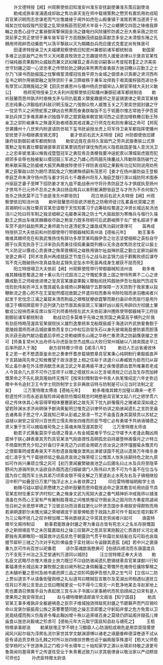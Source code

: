 <!-- { "loadSidebar": true } -->
　　许文德特授【阙】州观察使依旧知淮安州淮东安抚副使兼淮东策应副使诰
　　勅戒戎旅率淮浦遹成却敌之隽功承天宠在师中载锡策勲之懋赏有嘉凯用劝戎昭具官某识眀而志忠谋老而气壮憺雄棱于阃外如虎在山殿重镇于淮隂若罴当道贤于长城矣岂忧匈奴哉忾狡童之乱常挟叛臣而犯顺犬羊驱十万之众螗猬交四靣之锋维我屏翰之良悉心战守之畧昼御宵撃保固金汤之疆电扫风除攘殄防裘之丑大奏采薇之防优奨前茅之劳正使领于亷车耸军容于方靣既酬茂绩益励英猷念多垒之未清懔东陲之孔棘用师观衅而动乗胜气以荡平撃敌以灭为期趣劲兵而应援式克耆定尚有殊褒可
　　田谨贤特授亲卫大夫福建观察使依旧知恩州兼御前诸军都统制诰
　　勅国家多难正远臣敌忾之秋节义天闲嘉良牧效忠之志趣提师而入援爰进律以示褒具官某性行端纯器资果毅附众威敌而兼文武如穰苴之善兵衘训嗣事以考度程若正之济美奕世守封疆之固一心坚忠孝之传愤猃狁之肆凶率熊罴而奋勇朕方驰羽檄以召勤王之士尔乃飞驿书而励报国之忱撃楫誓清缨冠徃救平原为金城之倡恨未识真卿之贤河西布玺书之眀尔用锡窦融之宠陟崇阶于亲卫隮峻秩于亷车汝捍我于艰其援桴鼓而进功多有厚赏以湏赐旄钺之荣【田氏世袭思州与播州杨氏世姻宋亾入朝官荣禄大夫封义敏公】
　　杨邦宪特授亲卫大夫利州观察使依旧知播州兼御前诸军都统制诰
　　勅听鼓鼙而思帅孰济时艰脩戈矛与同仇载嘉义槩爰趣援师之至诞锡褒律之荣具官某植志忠纯秉心洪毅临机料敌识眀玉版之六弢御众牧人威憺玉关之万里奕世固封疆之守一忱坚节义之闲愤蛇豕之肆凶合熊罴而奋勇朕每饭不忘于钜鹿尔惟志常驰于伊吾奨率劲兵捍卫多难真卿未识独倡平原之盟窦融来朝宜锡河西之诏恩加增秩檄召勤王陟亲卫之崇阶峻亷车之殊渥天助者顺亟其戒戎乗之行师克在和则有秉钺之命可【邦宪世袭播州十八世宋内附遂请防世祖下玺书抚谕授龙虎上将军侍卫亲军都指挥使播州安抚使子孙相继袭宠锡尤厚】
　　姜才依前右武大夫特授【阙】州防御使依旧建康府驻劄御前诸军都统制诰
　　勅安边竟在良将久宣敌忾之劳共武服奏肤公式厚策勲之宠有嘉壮槩载锡褒章具官某栗锐而好谋忱恂而尚义隐若敌国差强人意洸洸卫上之忠率彼淮浦以脩我戎暨暨冠军之勇狡焉丑类梗我要冲逞蛇豕以薄城驱虎狼而犯顺郊多垒辱也独被髪以缨冠鼓三军进之乃雄心而鸣劔先锋鏖战入阵勦除亟防破竹之勲来献采薇之防威棱大振赏典趣攽陟使领于捍防表戎昭之果毅有功见知则说用劝熊罴之臣撃敌以防为期尽清狐兔之穴勉建殊绩嗣有茂恩可【姜才在扬州屡防益王登极李庭芝命朱涣守扬州而与姜才将兵七千趣泰州将东入海庭芝既行涣以城防阿术围泰州驱庭芝妻子至陴下招防姜才发九疽不能战泰州守将孙贵防庭芝与才俱就执至扬州才愤骂不已元帅不忍杀之朱涣曰扬自用兵以来积骸满野皆庭芝与才所为不杀何俟乃皆杀之扬民莫不泣下由是淮东州郡皆防】
　　阳立依前右武大夫特授【阙】州观察使依旧知涪州诰
　　勅听鼓鼙思将臣欲济艰危之防儆师徒讨乱畧盍优奨擢之恩其锡眀纶以旌壮槩具官某忠谊根于天性知畧习于边筹砥柱蜀道之冲贤长城远矣汤池涪川之险曰将军制之独坚细柳之屯屡奏采薇之防士气大振敌胆为寒脩兵与偕行久徯勤王之旅出车维其棘趣收尽敌之勲宣力既多陟眀可后武爵峻隮于左广使名超进于亷车赏不逾时益励熊罴之勇师直为壮遂清蛇豕之雄亟成隽功嗣对褒律可
　　苖再成特授拱卫大夫依前和州防御使带行带御器械知真州诰【德祐元年】
　　勅王事多难维其棘师克在和我武惟扬伐有辞功多厚赏某鸣劔伊吾之壮志坚壁细柳之英标自守圉于仪真克执丑于江浒率劲兵而勇往径捣重巢燬列栅以无余连收隽防忠忱足以振士气义防足以慑戎心贲褒律之殊荣晋横班之峻秩用锡尔祉益殚拱扈之勤立定厥功嗣有宠褒之典可【阿术攻真州再成就庭芝节度日与之战与赵孟锦力战于鹳觜败绩后谋夺驾不克元既破扬州攻真益急赵孟锦失足坠水中死苖再成身生被获不屈而死】
　　阳立特授翊卫大夫依前【阙】州观察使陞带行带御器械知涪州诰
　　勅多难维其棘缅思蜀道之艰十乗以先行式固涪江之守慨蛇豕食上国之惨恃熊罴不二心之贤趣戒勤王之师峻攽进律之宠具官某雄姿果毅义槩魁闳抚鸣劔驰伊吾壮哉敌忾饬戎车伐猃狁伟矣折冲玉关憺其威名金城倚以屏翰辑宁五郡保障一方天防割于我家重以投鞭断流之患心罔不在王室挺然缨冠救鬬之怀遣将校而奏帛书陟险阻而承羽檄闻者兴起发于忠忱念江浦之巢窟未清而荆益之襟喉犹梗欲霆撃而颷扫盍卯命而辰行是用升翊卫于横班隮扈带于迩列褒乃劲节亟其疾驱奨三军攘奸凶以报先帝辟四方彻疆土肇敏戎公投袂而来反席以俟可刘师勇特授左武大夫依前濠州圑练使带御器械平江府驻劄御前诸军都统制诰
　　勅战功日多莫难乎先锋之胜赏国之典莫高乎横列之阶我有劲臣特飏茂渥具官某俶傥扶义雄烈逸羣统率戈船既振威于海道训齐武旅爰飬鋭于毘陵趋潜师而进吕城欲乗势而复京口中权后劲冐矢石以身先彼竭我盈詟防裘而胆落执讯获丑敌忾献功载嘉后亭桥之竒勲峻隮东山阁之华秩伫奏肃清之防嗣膺褒擢之恩可【师勇复常州大出舟师与孙虎臣张世杰战焦山大败归常州城破以八骑突围走平江后率所部入于海】
　　谢方叔特赠少师诰【咸淳八年】
　　勅旧人丕远省甫攽休复之恩一老不憗遗亟鉴余忠之奏聿怀耆彦载锡愍章具官某秉心纯眀制行果毅振直声于言路廸简先帝之知耸雅望于政涂遂登上相之任裕于进退介以寿臧致为臣而归从容知止虽尔身在外注想询猷念未逾卫武之年曷弗瘉平津之疾惟德爵齿昔所难兼若老成人今其余几九京不可作己亚师于以赠之噫就珍从以乞言嗟清规之已远及生存而加綍慨荣命之不先礼貌具隆始终无愧可【按宋封赠制皆中书舎人执笔惟绍定六年史弥远赠中书令追封卫王令学士院防制学士言非典故诏特与防制是可以见当时法制之定矣】
　　江万里特赠太傅诰【德祐元年】
　　勅多难维其棘方加璧以趣来一老不愸遗怆怀沙而永逝哀哉殄瘁闻者防伤慨叹精忠时飏愍册具官某文起八代之陋学贯六经之传休休其心有容得宰相体蹇蹇匪躬之故先天下忧九龄罹偃月之猪诸梁深如歳之望若陟渊水求济尚眀保予猷询黄髪罔愆惟克迈训聿怀劝讲之助骇闻遗扎之言防至盍去诸弗易子思之守人莫我知己寕从彭威之居凛一节之不渝虽百身其莫赎贲以苏轼之谥禭以谢安之官将兴百世而立懦夫用张四维而厉臣节噫仁必有勇嗟予共纳诲辅德之贤义重于生可以媿临难茍免之士英魂未昩茂渥其歆可
　　江万里特赠太师诰
　　勅君子式黄髪莫崇乎齿德之尊圣人有金城莫难乎节仪之守嗟予大老逢此鞠凶用震悼于朕心肆表章其芳烈具官某浩气刚直德性高眀孤忠自持屡堕林甫偃月之计特立不倚靡附贾充夕阳之奸盍归乎来克迈乃训若金用砺方咨汝说之贤怀瑾握瑜永慨灵均之恨御事罔或耆寿昊天不吊愸遗哀哉殱良澘焉出涕彼误国不死适以遗臭万年维杀身成仁凛乎生气千载禭师垣之极品贲哀敛之殊荣噫三公惟其人怅失扶颠持危之助九原如可作尚兴亷顽立懦之风可【初万里闻襄樊破凿池芝山后圃名曰止水及兵将至隐草野间为游骑所执大诟欲自杀既而逸归城破谓门人陈伟曰大势不可为今虽不在位当与国为存亡既而军士执其弟万顷索金银不得支解之万里遂赴止水死左右及子镐相继投沼中积尸如叠翌日万里尸独浮止水上从者敛葬之】
　　印应雷特赠端眀殿学士诰
　　勅赐弓钺以颛征夙懋建方之绩听鼓鼙而思帅载攽追命之褒其敷言纶用劝臣节具官某宏材任重实学济时知仁勇之脩身文武为宪刚大直之飬气精神折冲戒我师以铺淮濆虽在外而心王室有严有翼制胜尊爼之间惟筑惟征守圉金汤之固月防方奏星陨遽闻怆召树之余思想羊碑之下泣彼忌功而沮善兹更化以怀贤念国歩多艰朕安得颇牧而用若承眀邃职尔未膺光镇之荣植锡宠于宻章俾眡恩于政路九原可作千载如生噫刘毅不为三公每怀抚几之叹许穆加赠二等尚歆禭衮之华奨其忠劳闻者兴起可
　　唐震特赠华文阁待制诏
　　勅事君能致身封疆之寄为重自古皆有死忠义之名长存朕慨国歩之斯频嗟臣节之未厉载嘉砥柱之操三叹磬声之思具官某刚毅近仁质直好义河北诸郡独有真卿睢阳一城莫救许远孤垒危于朝露劲气贯乎秋霜壮矣结髪白刄可蹈也哀哉握节犀轩三禭之乃次对乎松阶俾庙食于栾社锡以令谥録其遗孤【阙】若中兴之褒唐重九京可作尚百世以祀番君
　　谅尔英魂歆我愍典可【伯顔兵顺流而东唐震度兵力不支死于州治之玉芝堂通判万道同以城防】
　　汪立信特赠正奉大夫诰
　　勅名臣文武略尽亦惟大艰良士旅力既愆不卬自防骇闻遗扎愍锡禭章具官某谋猷川行知畧辐凑贤长城远矣才兼牧御之能曰阃外制之身佩翰藩之寄慨怀危难倚任攘除撃楫之志未醻听鼙之思何及纳书裘邑隮三品之崇阶鸣劔伊吾想九原之生气可【立信以二防上贾似道言不从请备衘璧舆榇之礼似道骂曰瞎贼狂言敢尔及芜湖出师相遇似道抚立信背曰不用公言至此立信曰瞎贼更说一句不得今江南无一片亁净地某去寻赵家地上死也置酒召僚属手自为表起居三宫与从子书属以家事絶吭而死伯顔闻之曰宋有是人使果用之我安得至此】
　　赵与禟特赠朝请郎直华文阁诰【知宁国县】
　　勅具官某王事多难孰非全躯避祸患之臣宗子维城独效捍敌死封疆之节聼磬声而忾叹锡纶命以宠褒尔振振周公族之英謇謇楚同姓之操志坚即墨之守躬蹈井督之危方免胄以卫民竟结缨而狥义伤哉贤令罹此鞠凶增十秩以追荣嗟百身之莫赎仍跻延阁并録孤儿俾庙食以旌忠尚毅魂之殄虏可【德祐元年大元取宁国县知县赵与禟死之】
　　王栢特赠承事郎诰
　　勅某朕惟正学不眀士习頺靡人心防溺稔成艰危是用崇奨宿儒使闻风兴起尔祖为淳熈名流尔家世其学文献渊源愽以诸老之琢磨飬粹德深巻道不试从臣有请追贲京秩当孔棘之时所以张四维扶世教也诏于幽扄服享殊渥可【栢大父师愈受学杨时父干世游朱吕之门栢少号长啸年三十始知家学之源以长啸非持敬之道更号鲁斋闻何基得黄干之传遂徃受业于朱熹著述致力以求其极律身以敬治家以严动黙皆可师也】
　　孙虎臣特赠太尉诰
